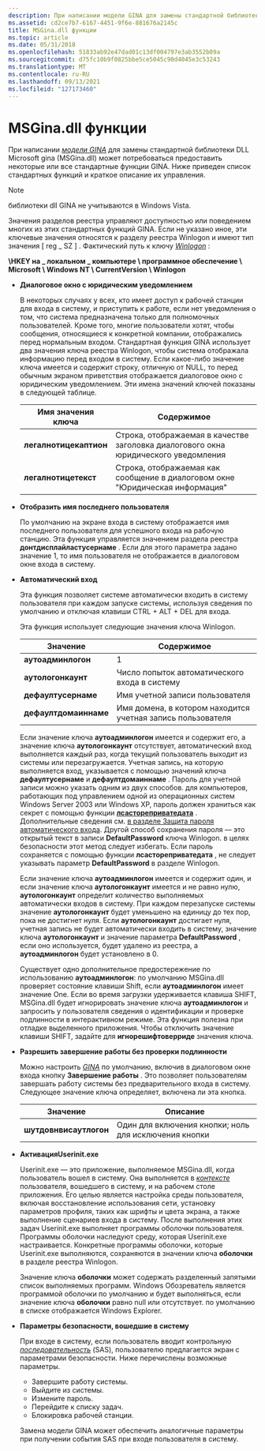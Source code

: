 ```yaml
---
description: При написании модели GINA для замены стандартной библиотеки DLL Microsoft GINA (MSGina.dll) может потребоваться предоставить некоторые или все стандартные функции GINA.
ms.assetid: cd2ce7b7-6167-4451-9f6e-881676a2145c
title: MSGina.dll функции
ms.topic: article
ms.date: 05/31/2018
ms.openlocfilehash: 51833ab92e47dad01c13df004797e3ab3552b09a
ms.sourcegitcommit: d75fc10b9f0825bbe5ce5045c90d4045e3c53243
ms.translationtype: MT
ms.contentlocale: ru-RU
ms.lasthandoff: 09/13/2021
ms.locfileid: "127173460"
---
```

# <a name="msginadll-features"></a>MSGina.dll функции

При написании [*модели GINA*](../secgloss/g-gly.md) для замены стандартной библиотеки DLL Microsoft gina (MSGina.dll) может потребоваться предоставить некоторые или все стандартные функции GINA. Ниже приведен список стандартных функций и краткое описание их управления.

> [!Note]  
> библиотеки dll GINA не учитываются в Windows Vista.

 

Значения разделов реестра управляют доступностью или поведением многих из этих стандартных функций GINA. Если не указано иное, эти ключевые значения относятся к разделу реестра Winlogon и имеют тип значения \[ reg \_ SZ \] . Фактический путь к ключу [*Winlogon*](../secgloss/w-gly.md) :

**\\HKEY на \_ локальном \_ компьютере \\ программное обеспечение \\ Microsoft \\ Windows NT \\ CurrentVersion \\ Winlogon**

-   **Диалоговое окно с юридическим уведомлением**

    В некоторых случаях у всех, кто имеет доступ к рабочей станции для входа в систему, и приступить к работе, если нет уведомления о том, что система предназначена только для полномочных пользователей. Кроме того, многие пользователи хотят, чтобы сообщения, относящиеся к конкретной компании, отображались перед нормальным входом. Стандартная функция GINA использует два значения ключа реестра Winlogon, чтобы система отображала информацию перед входом в систему. Если какое-либо значение ключа имеется и содержит строку, отличную от NULL, то перед обычным экраном приветствия отображается диалоговое окно с юридическим уведомлением. Эти имена значений ключей показаны в следующей таблице.

    

    | Имя значения ключа         | Содержимое                                                            |
    |------------------------|---------------------------------------------------------------------|
    | **легалнотицекаптион** | Строка, отображаемая в качестве заголовка диалогового окна юридического уведомления |
    | **легалнотицетекст**    | Строка, отображаемая как сообщение в диалоговом окне "Юридическая информация" |

    

     

-   **Отобразить имя последнего пользователя**

    По умолчанию на экране входа в систему отображается имя последнего пользователя для успешного входа на рабочую станцию. Эта функция управляется значением раздела реестра **донтдисплайластусернаме** . Если для этого параметра задано значение 1, то имя пользователя не отображается в диалоговом окне входа в систему.

-   **Автоматический вход**

    Эта функция позволяет системе автоматически входить в систему пользователя при каждом запуске системы, используя сведения по умолчанию и отключая клавиши CTRL + ALT + DEL для входа.

    Эта функция использует следующие значения ключа Winlogon.

    

    | Значение                 | Содержимое                                           |
    |-----------------------|----------------------------------------------------|
    | **аутоадминлогон**    | 1                                                  |
    | **аутологонкаунт**    | Число попыток автоматического входа в систему       |
    | **дефаултусернаме**   | Имя учетной записи пользователя                       |
    | **дефаултдомаиннаме** | Имя домена, в котором находится учетная запись пользователя |

    

     

    Если значение ключа **аутоадминлогон** имеется и содержит его, а значение ключа **аутологонкаунт** отсутствует, автоматический вход выполняется каждый раз, когда текущий пользователь выходит из системы или перезагружается. Учетная запись, на которую выполняется вход, указывается с помощью значений ключа **дефаултусернаме** и **дефаултдомаиннаме** . Пароль для учетной записи можно указать одним из двух способов. для компьютеров, работающих под управлением одной из операционных систем Windows Server 2003 или Windows XP, пароль должен храниться как секрет с помощью функции [**лсастореприватедата**](/windows/win32/api/ntsecapi/nf-ntsecapi-lsastoreprivatedata) . Дополнительные сведения см. [в разделе Защита пароля автоматического входа](protecting-the-automatic-logon-password.md). Другой способ сохранения пароля — это открытый текст в записи **DefaultPassword** ключа Winlogon. в целях безопасности этот метод следует избегать. Если пароль сохраняется с помощью функции **лсастореприватедата** , не следует указывать параметр **DefaultPassword** в разделе Winlogon.

    Если значение ключа **аутоадминлогон** имеется и содержит один, и если значение ключа **аутологонкаунт** имеется и не равно нулю, **аутологонкаунт** определит количество выполняемых автоматически входов в систему. При каждом перезапуске системы значение **аутологонкаунт** будет уменьшено на единицу до тех пор, пока не достигнет нуля. Если **аутологонкаунт** достигает нуля, учетная запись не будет автоматически входить в систему, значение ключа **аутологонкаунт** и значение параметра **DefaultPassword** , если оно используется, будет удалено из реестра, а **аутоадминлогон** будет установлено в 0.

    Существует одно дополнительное предостережение по использованию **аутоадминлогон**: по умолчанию MSGina.dll проверяет состояние клавиши Shift, если **аутоадминлогон** имеет значение One. Если во время загрузки удерживается клавиша SHIFT, MSGina.dll будет игнорировать значение ключа **аутоадминлогон** и запросить у пользователя сведения о идентификации и проверке подлинности в интерактивном режиме. Эта функция полезна при отладке выделенного приложения. Чтобы отключить значение клавиши SHIFT, задайте для **игнорешифтоверриде** значения ключа.

-   **Разрешить завершение работы без проверки подлинности**

    Можно настроить [*GINA*](../secgloss/g-gly.md) по умолчанию, включив в диалоговом окне входа кнопку **Завершение работы** . Это позволяет пользователям завершать работу системы без предварительного входа в систему. Следующее значение ключа определяет, включена ли эта кнопка.

    

    | Значение                    | Описание                                           |
    |--------------------------|-------------------------------------------------------|
    | **шутдовнвисаутлогон** | Один для включения кнопки; ноль для исключения кнопки |

    

     

-   **АктивацияUserinit.exe**

    Userinit.exe — это приложение, выполняемое MSGina.dll, когда пользователь вошел в систему. Она выполняется в [*контексте*](../secgloss/c-gly.md) пользователя, вошедшего в систему, и на рабочем столе приложения. Его целью является настройка среды пользователя, включая восстановление использования сети, установку параметров профиля, таких как шрифты и цвета экрана, а также выполнение сценариев входа в систему. После выполнения этих задач Userinit.exe выполняет программы оболочки пользователя. Программы оболочки наследуют среду, которая Userinit.exe настраивается. Конкретные программы оболочки, которые Userinit.exe выполняются, сохраняются в значении ключа **оболочки** в разделе реестра Winlogon.

    Значение ключа **оболочки** может содержать разделенный запятыми список выполняемых программ. Windows Обозреватель является программой оболочки по умолчанию и будет выполняться, если значение ключа **оболочки** равно null или отсутствует. по умолчанию в списке отображается Windows Explorer.

-   **Параметры безопасности, вошедшие в систему**

    При входе в систему, если пользователь вводит контрольную [*последовательность*](../secgloss/s-gly.md) (SAS), пользователю предлагается экран с параметрами безопасности. Ниже перечислены возможные параметры.

    -   Завершите работу системы.
    -   Выйдите из системы.
    -   Измените пароль.
    -   Перейдите к списку задач.
    -   Блокировка рабочей станции.

    Замена модели GINA может обеспечить аналогичные параметры при получении события SAS при входе пользователя в систему.

 

 
